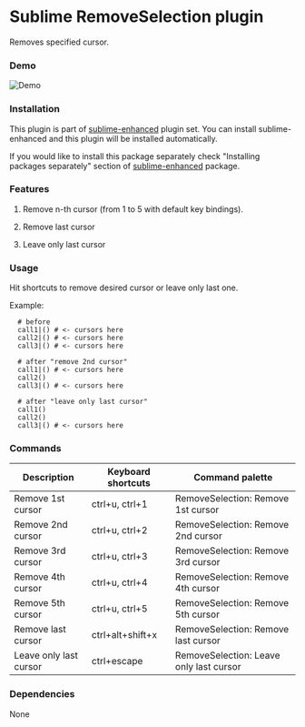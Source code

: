 # Sublime RemoveSelection plugin

Removes specified cursor.


### Demo

![Demo](https://github.com/shagabutdinov/sublime-enhanced-demos/raw/master/remove_selection.gif "Demo")

### Installation

This plugin is part of [sublime-enhanced](http://github.com/shagabutdinov/sublime-enhanced)
plugin set. You can install sublime-enhanced and this plugin will be installed
automatically.

If you would like to install this package separately check "Installing packages
separately" section of [sublime-enhanced](http://github.com/shagabutdinov/sublime-enhanced)
package.


### Features

1. Remove n-th cursor (from 1 to 5 with default key bindings).

2. Remove last cursor

3. Leave only last cursor


### Usage

Hit shortcuts to remove desired cursor or leave only last one.

Example:

```
  # before
  call1|() # <- cursors here
  call2|() # <- cursors here
  call3|() # <- cursors here

  # after "remove 2nd cursor"
  call1|() # <- cursors here
  call2()
  call3|() # <- cursors here

  # after "leave only last cursor"
  call1()
  call2()
  call3|() # <- cursors here
```

### Commands

| Description            | Keyboard shortcuts | Command palette                         |
|------------------------|--------------------|-----------------------------------------|
| Remove 1st cursor      | ctrl+u, ctrl+1     | RemoveSelection: Remove 1st cursor      |
| Remove 2nd cursor      | ctrl+u, ctrl+2     | RemoveSelection: Remove 2nd cursor      |
| Remove 3rd cursor      | ctrl+u, ctrl+3     | RemoveSelection: Remove 3rd cursor      |
| Remove 4th cursor      | ctrl+u, ctrl+4     | RemoveSelection: Remove 4th cursor      |
| Remove 5th cursor      | ctrl+u, ctrl+5     | RemoveSelection: Remove 5th cursor      |
| Remove last cursor     | ctrl+alt+shift+x   | RemoveSelection: Remove last cursor     |
| Leave only last cursor | ctrl+escape        | RemoveSelection: Leave only last cursor |


### Dependencies

None